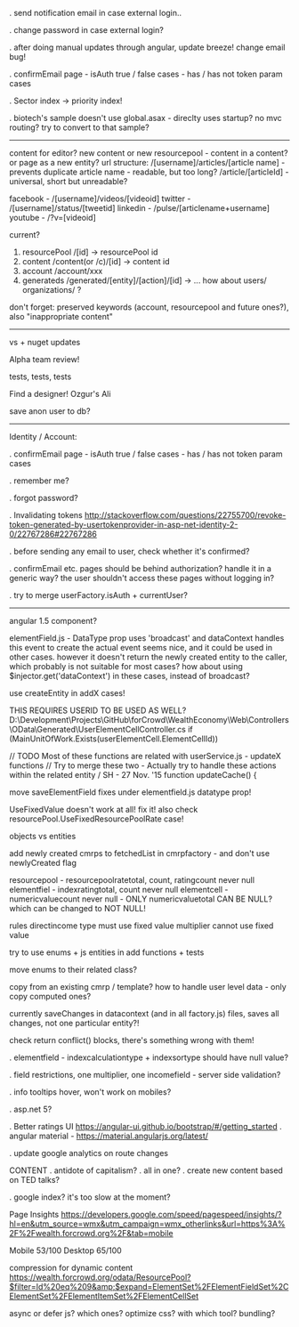 ﻿. send notification email in case external login..

. change password in case external login?

. after doing manual updates through angular, update breeze! change email bug!

. confirmEmail page - isAuth true / false cases - has / has not token param cases

. Sector index -> priority index!

. biotech's sample doesn't use global.asax - direclty uses startup? no mvc routing? try to convert to that sample?

---
content for editor? new content or new resourcepool - content in a content? or page as a new entity?
url structure:
/[username]/articles/[article name] - prevents duplicate article name - readable, but too long?
/article/[articleId] - universal, short but unreadable?

facebook - /[username]/videos/[videoid]
twitter - /[username]/status/[tweetid]
linkedin - /pulse/[articlename+username]
youtube - /?v=[videoid]

current?
1. resourcePool /[id] -> resourcePool id
2. content /content(or /c)/[id] -> content id
3. account /account/xxx
4. generateds /generated/[entity]/[action]/[id] -> ...
how about users/ organizations/ ?

don't forget: preserved keywords (account, resourcepool and future ones?), also "inappropriate content"

---
vs + nuget updates

Alpha team review!

tests, tests, tests

Find a designer! Ozgur's Ali

save anon user to db?

---
Identity / Account:

. confirmEmail page - isAuth true / false cases - has / has not token param cases

. remember me?

. forgot password?

. Invalidating tokens
http://stackoverflow.com/questions/22755700/revoke-token-generated-by-usertokenprovider-in-asp-net-identity-2-0/22767286#22767286

. before sending any email to user, check whether it's confirmed?

. confirmEmail etc. pages should be behind authorization? handle it in a generic way? the user shouldn't access these pages without logging in?

. try to merge userFactory.isAuth + currentUser?

---
angular 1.5 component?

elementField.js - DataType prop uses 'broadcast' and dataContext handles this event to create the actual event
seems nice, and it could be used in other cases.
however it doesn't return the newly created entity to the caller, which probably is not suitable for most cases?
how about using $injector.get('dataContext') in these cases, instead of broadcast?

use createEntity in addX cases!

THIS REQUIRES USERID TO BE USED AS WELL?
D:\Development\Projects\GitHub\forCrowd\WealthEconomy\Web\Controllers\OData\Generated\UserElementCellController.cs
if (MainUnitOfWork.Exists(userElementCell.ElementCellId))

// TODO Most of these functions are related with userService.js - updateX functions
// Try to merge these two - Actually try to handle these actions within the related entity / SH - 27 Nov. '15
function updateCache() {

move saveElementField fixes under elementfield.js datatype prop!

UseFixedValue doesn't work at all! fix it!
also check resourcePool.UseFixedResourcePoolRate case!

objects vs entities

add newly created cmrps to fetchedList in cmrpfactory - and don't use newlyCreated flag

resourcepool - resourcepoolratetotal, count, ratingcount never null
elementfiel - indexratingtotal, count never null
elementcell - numericvaluecount never null - ONLY numericvaluetotal CAN BE NULL? which can be changed to NOT NULL!

rules
directincome type must use fixed value
multiplier cannot use fixed value

try to use enums + js entities in add functions + tests

move enums to their related class?

copy from an existing cmrp / template?
how to handle user level data - only copy computed ones?

currently saveChanges in datacontext (and in all factory.js) files, saves all changes, not one particular entity?!

check return conflict() blocks, there's something wrong with them!

. elementfield - indexcalculationtype + indexsortype should have null value?

. field restrictions, one multiplier, one incomefield - server side validation?

. info tooltips hover, won't work on mobiles?

. asp.net 5?

. Better ratings UI https://angular-ui.github.io/bootstrap/#/getting_started
. angular material - https://material.angularjs.org/latest/

. update google analytics on route changes

CONTENT
. antidote of capitalism?
. all in one?
. create new content based on TED talks?

. google index? it's too slow at the moment?

Page Insights
https://developers.google.com/speed/pagespeed/insights/?hl=en&utm_source=wmx&utm_campaign=wmx_otherlinks&url=https%3A%2F%2Fwealth.forcrowd.org%2F&tab=mobile

Mobile 53/100
Desktop 65/100

compression for dynamic content
https://wealth.forcrowd.org/odata/ResourcePool?$filter=Id%20eq%209&amp;$expand=ElementSet%2FElementFieldSet%2CElementSet%2FElementItemSet%2FElementCellSet

async or defer js? which ones?
optimize css? with which tool?
bundling?

